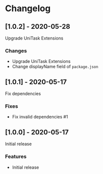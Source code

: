# Changelog

## [1.0.2] - 2020-05-28

Upgrade UniTask Extensions

### Changes

- Upgrade UniTask Extensions
- Change displayName field of `package.json`

## [1.0.1] - 2020-05-17

Fix dependencies

### Fixes

- Fix invalid dependencies #1 

## [1.0.0] - 2020-05-17

Initial release

### Features

- Initial release

